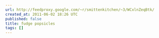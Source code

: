 ```yaml
---
url: http://feedproxy.google.com/~r/smittenkitchen/~3/WCxlnZeqBtk/
created_at: 2011-06-02 18:26 UTC
published: false
title: fudge popsicles
tags: []
---
```



